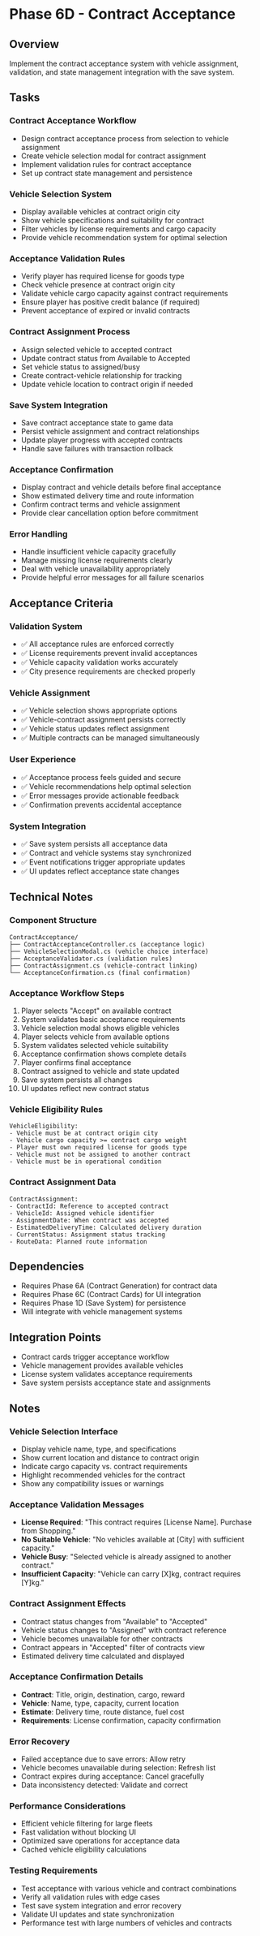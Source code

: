 # Phase 6D - Contract Acceptance

## Overview
Implement the contract acceptance system with vehicle assignment, validation, and state management integration with the save system.

## Tasks

### Contract Acceptance Workflow
- Design contract acceptance process from selection to vehicle assignment
- Create vehicle selection modal for contract assignment
- Implement validation rules for contract acceptance
- Set up contract state management and persistence

### Vehicle Selection System
- Display available vehicles at contract origin city
- Show vehicle specifications and suitability for contract
- Filter vehicles by license requirements and cargo capacity
- Provide vehicle recommendation system for optimal selection

### Acceptance Validation Rules
- Verify player has required license for goods type
- Check vehicle presence at contract origin city
- Validate vehicle cargo capacity against contract requirements
- Ensure player has positive credit balance (if required)
- Prevent acceptance of expired or invalid contracts

### Contract Assignment Process
- Assign selected vehicle to accepted contract
- Update contract status from Available to Accepted
- Set vehicle status to assigned/busy
- Create contract-vehicle relationship for tracking
- Update vehicle location to contract origin if needed

### Save System Integration
- Save contract acceptance state to game data
- Persist vehicle assignment and contract relationships
- Update player progress with accepted contracts
- Handle save failures with transaction rollback

### Acceptance Confirmation
- Display contract and vehicle details before final acceptance
- Show estimated delivery time and route information
- Confirm contract terms and vehicle assignment
- Provide clear cancellation option before commitment

### Error Handling
- Handle insufficient vehicle capacity gracefully
- Manage missing license requirements clearly
- Deal with vehicle unavailability appropriately
- Provide helpful error messages for all failure scenarios

## Acceptance Criteria

### Validation System
- ✅ All acceptance rules are enforced correctly
- ✅ License requirements prevent invalid acceptances
- ✅ Vehicle capacity validation works accurately
- ✅ City presence requirements are checked properly

### Vehicle Assignment
- ✅ Vehicle selection shows appropriate options
- ✅ Vehicle-contract assignment persists correctly
- ✅ Vehicle status updates reflect assignment
- ✅ Multiple contracts can be managed simultaneously

### User Experience
- ✅ Acceptance process feels guided and secure
- ✅ Vehicle recommendations help optimal selection
- ✅ Error messages provide actionable feedback
- ✅ Confirmation prevents accidental acceptance

### System Integration
- ✅ Save system persists all acceptance data
- ✅ Contract and vehicle systems stay synchronized
- ✅ Event notifications trigger appropriate updates
- ✅ UI updates reflect acceptance state changes

## Technical Notes

### Component Structure
```
ContractAcceptance/
├── ContractAcceptanceController.cs (acceptance logic)
├── VehicleSelectionModal.cs (vehicle choice interface)
├── AcceptanceValidator.cs (validation rules)
├── ContractAssignment.cs (vehicle-contract linking)
└── AcceptanceConfirmation.cs (final confirmation)
```

### Acceptance Workflow Steps
1. Player selects "Accept" on available contract
2. System validates basic acceptance requirements
3. Vehicle selection modal shows eligible vehicles
4. Player selects vehicle from available options
5. System validates selected vehicle suitability
6. Acceptance confirmation shows complete details
7. Player confirms final acceptance
8. Contract assigned to vehicle and state updated
9. Save system persists all changes
10. UI updates reflect new contract status

### Vehicle Eligibility Rules
```
VehicleEligibility:
- Vehicle must be at contract origin city
- Vehicle cargo capacity >= contract cargo weight
- Player must own required license for goods type
- Vehicle must not be assigned to another contract
- Vehicle must be in operational condition
```

### Contract Assignment Data
```
ContractAssignment:
- ContractId: Reference to accepted contract
- VehicleId: Assigned vehicle identifier
- AssignmentDate: When contract was accepted
- EstimatedDeliveryTime: Calculated delivery duration
- CurrentStatus: Assignment status tracking
- RouteData: Planned route information
```

## Dependencies
- Requires Phase 6A (Contract Generation) for contract data
- Requires Phase 6C (Contract Cards) for UI integration
- Requires Phase 1D (Save System) for persistence
- Will integrate with vehicle management systems

## Integration Points
- Contract cards trigger acceptance workflow
- Vehicle management provides available vehicles
- License system validates acceptance requirements
- Save system persists acceptance state and assignments

## Notes

### Vehicle Selection Interface
- Display vehicle name, type, and specifications
- Show current location and distance to contract origin
- Indicate cargo capacity vs. contract requirements
- Highlight recommended vehicles for the contract
- Show any compatibility issues or warnings

### Acceptance Validation Messages
- **License Required**: "This contract requires [License Name]. Purchase from Shopping."
- **No Suitable Vehicle**: "No vehicles available at [City] with sufficient capacity."
- **Vehicle Busy**: "Selected vehicle is already assigned to another contract."
- **Insufficient Capacity**: "Vehicle can carry [X]kg, contract requires [Y]kg."

### Contract Assignment Effects
- Contract status changes from "Available" to "Accepted"
- Vehicle status changes to "Assigned" with contract reference
- Vehicle becomes unavailable for other contracts
- Contract appears in "Accepted" filter of contracts view
- Estimated delivery time calculated and displayed

### Acceptance Confirmation Details
- **Contract**: Title, origin, destination, cargo, reward
- **Vehicle**: Name, type, capacity, current location
- **Estimate**: Delivery time, route distance, fuel cost
- **Requirements**: License confirmation, capacity confirmation

### Error Recovery
- Failed acceptance due to save errors: Allow retry
- Vehicle becomes unavailable during selection: Refresh list
- Contract expires during acceptance: Cancel gracefully
- Data inconsistency detected: Validate and correct

### Performance Considerations
- Efficient vehicle filtering for large fleets
- Fast validation without blocking UI
- Optimized save operations for acceptance data
- Cached vehicle eligibility calculations

### Testing Requirements
- Test acceptance with various vehicle and contract combinations
- Verify all validation rules with edge cases
- Test save system integration and error recovery
- Validate UI updates and state synchronization
- Performance test with large numbers of vehicles and contracts